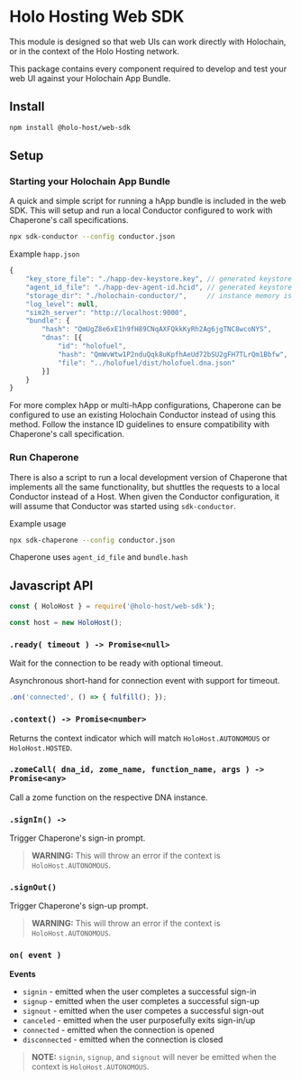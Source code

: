 
# Holo Hosting Web SDK
This module is designed so that web UIs can work directly with Holochain, or in the context of the
Holo Hosting network.

This package contains every component required to develop and test your web UI against your
Holochain App Bundle.

## Install

```bash
npm install @holo-host/web-sdk
```

## Setup

### Starting your Holochain App Bundle
A quick and simple script for running a hApp bundle is included in the web SDK.  This will setup and
run a local Conductor configured to work with Chaperone's call specifications.

```bash
npx sdk-conductor --config conductor.json
```

Example `happ.json`
```javascript
{
    "key_store_file": "./happ-dev-keystore.key", // generated keystore file is saved here
    "agent_id_file": "./happ-dev-agent-id.hcid", // generated keystore agent ID is saved here
    "storage_dir": "./holochain-conductor/",     // instance memory is stored here
    "log_level": null,
    "sim2h_server": "http://localhost:9000",
    "bundle": {
        "hash": "QmUgZ8e6xE1h9fH89CNqAXFQkkKyRh2Ag6jgTNC8wcoNYS",
        "dnas": [{
            "id": "holofuel",
            "hash": "QmWvWtw1P2nduQqk8uKpfhAeUd72bSU2gFH7TLrQm1Bbfw",
            "file": "../holofuel/dist/holofuel.dna.json"
        }]
    }
}
```

For more complex hApp or multi-hApp configurations, Chaperone can be configured to use an existing
Holochain Conductor instead of using this method.  Follow the instance ID guidelines to ensure
compatibility with Chaperone's call specification.

### Run Chaperone
There is also a script to run a local development version of Chaperone that implements all the same
functionality, but shuttles the requests to a local Conductor instead of a Host.  When given the
Conductor configuration, it will assume that Conductor was started using `sdk-conductor`.

Example usage
```bash
npx sdk-chaperone --config conductor.json
```

Chaperone uses `agent_id_file` and `bundle.hash`

## Javascript API

```javascript
const { HoloHost } = require('@holo-host/web-sdk');

const host = new HoloHost();
```

### `.ready( timeout ) -> Promise<null>`
Wait for the connection to be ready with optional timeout.

Asynchronous short-hand for connection event with support for timeout.
```javascript
.on('connected', () => { fulfill(); });
```

### `.context() -> Promise<number>`
Returns the context indicator which will match `HoloHost.AUTONOMOUS` or `HoloHost.HOSTED`.

### `.zomeCall( dna_id, zome_name, function_name, args ) -> Promise<any>`
Call a zome function on the respective DNA instance.

### `.signIn() -> `
Trigger Chaperone's sign-in prompt.

> **WARNING:** This will throw an error if the context is `HoloHost.AUTONOMOUS`.

### `.signOut()`
Trigger Chaperone's sign-up prompt.

> **WARNING:** This will throw an error if the context is `HoloHost.AUTONOMOUS`.

### `on( event )`

**Events**

- `signin` - emitted when the user completes a successful sign-in
- `signup` - emitted when the user completes a successful sign-up
- `signout` - emitted when the user competes a successful sign-out
- `canceled` - emitted when the user purposefully exits sign-in/up
- `connected` - emitted when the connection is opened
- `disconnected` - emitted when the connection is closed

> **NOTE:** `signin`, `signup`, and `signout` will never be emitted when the context is
> `HoloHost.AUTONOMOUS`.
